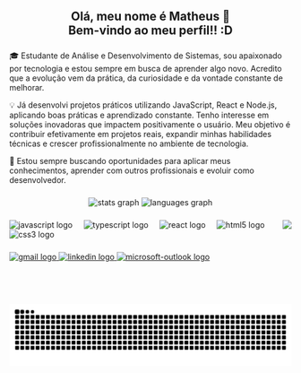 <h2 align="center">Olá, meu nome é Matheus 👋<br>Bem-vindo ao meu perfil!! :D</h2>

###

🎓 Estudante de Análise e Desenvolvimento de Sistemas, sou apaixonado por tecnologia e estou sempre em busca de aprender algo novo. Acredito que a evolução vem da prática, da curiosidade e da vontade constante de melhorar.

💡 Já desenvolvi projetos práticos utilizando JavaScript, React e Node.js, aplicando boas práticas e aprendizado constante. Tenho interesse em soluções inovadoras que impactem positivamente o usuário. Meu objetivo é contribuir efetivamente em projetos reais, expandir minhas habilidades técnicas e crescer profissionalmente no ambiente de tecnologia.

🚀 Estou sempre buscando oportunidades para aplicar meus conhecimentos, aprender com outros profissionais e evoluir como desenvolvedor.

###

<div align="center">
  <img src="https://github-readme-stats.vercel.app/api?username=matheeusshn&hide_title=false&hide_rank=false&show_icons=true&include_all_commits=true&count_private=true&disable_animations=false&theme=dracula&locale=en&hide_border=false" height="150" alt="stats graph" />
  <img src="https://github-readme-stats.vercel.app/api/top-langs?username=matheeusshn&locale=en&hide_title=false&layout=compact&card_width=320&langs_count=5&theme=dracula&hide_border=false" height="150" alt="languages graph" />
</div>

###

<img align="right" height="150" src="https://media4.giphy.com/media/v1.Y2lkPTc5MGI3NjExNDcxN2QzNDgwcm02bmRncTl4dnRzenU0MGZnM29obThjMXM2cms2cSZlcD12MV9pbnRlcm5hbF9naWZfYnlfaWQmY3Q9Zw/zSHERzpaQ9x8k/giphy.gif" />

###

<div align="left">
  <img src="https://cdn.jsdelivr.net/gh/devicons/devicon/icons/javascript/javascript-original.svg" height="30" alt="javascript logo" />
  <img width="12" />
  <img src="https://cdn.jsdelivr.net/gh/devicons/devicon/icons/typescript/typescript-original.svg" height="30" alt="typescript logo" />
  <img width="12" />
  <img src="https://cdn.jsdelivr.net/gh/devicons/devicon/icons/react/react-original.svg" height="30" alt="react logo" />
  <img width="12" />
  <img src="https://cdn.jsdelivr.net/gh/devicons/devicon/icons/html5/html5-original.svg" height="30" alt="html5 logo" />
  <img width="12" />
  <img src="https://cdn.jsdelivr.net/gh/devicons/devicon/icons/css3/css3-original.svg" height="30" alt="css3 logo" />
</div>

###

<div align="left">
  <a href="mailto:henriquesilvamatheus2809@gmail.com" target="_blank">
    <img src="https://img.shields.io/static/v1?message=Gmail&logo=gmail&label=&color=D14836&logoColor=white&labelColor=&style=for-the-badge" height="35" alt="gmail logo" />
  </a>
  <a href="https://www.linkedin.com/in/matheeusshn/" target="_blank">
    <img src="https://img.shields.io/static/v1?message=LinkedIn&logo=linkedin&label=&color=0077B5&logoColor=white&labelColor=&style=for-the-badge" height="35" alt="linkedin logo" />
  </a>
  <a href="mailto:henriquesilvamatheus@hotmail.com" target="_blank">
    <img src="https://img.shields.io/static/v1?message=Outlook&logo=microsoft-outlook&label=&color=0078D4&logoColor=white&labelColor=&style=for-the-badge" height="35" alt="microsoft-outlook logo" />
  </a>
</div>

###

<br clear="both">

<picture align="center">
  <source media="(prefers-color-scheme: dark)" srcset="https://raw.githubusercontent.com/matheeusshn/matheeusshn/output/github-contribution-grid-snake-dark.svg">
  <source media="(prefers-color-scheme: light)" srcset="https://raw.githubusercontent.com/matheeusshn/matheeusshn/output/github-contribution-grid-snake.svg">
  <img align="center" alt="github contribution grid snake animation" src="https://raw.githubusercontent.com/matheeusshn/matheeusshn/output/github-contribution-grid-snake.svg">
</picture>
